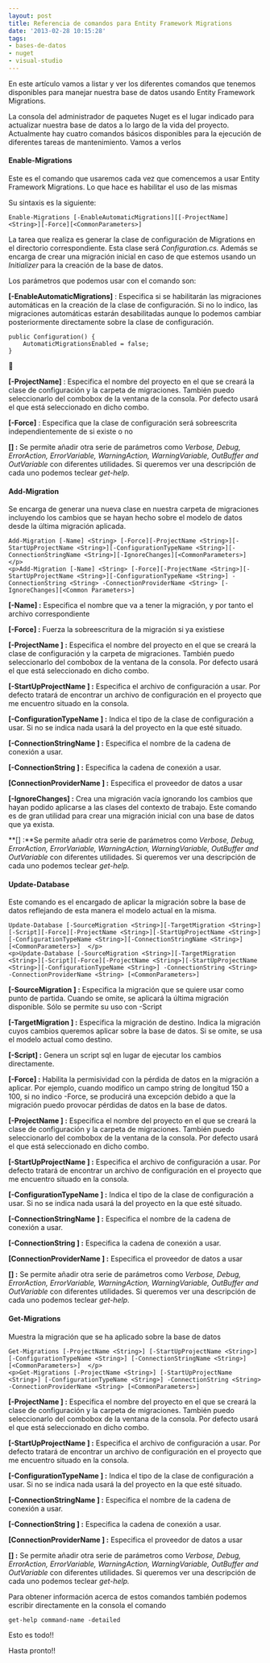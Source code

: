 ```yaml
---
layout: post
title: Referencia de comandos para Entity Framework Migrations
date: '2013-02-28 10:15:28'
tags:
- bases-de-datos
- nuget
- visual-studio
---
```



En este artículo vamos a listar y ver los diferentes comandos que tenemos disponibles para manejar nuestra base de datos usando Entity Framework Migrations.

La consola del administrador de paquetes Nuget es el lugar indicado para actualizar nuestra base de datos a lo largo de la vida del proyecto. Actualmente hay cuatro comandos básicos disponibles para la ejecución de diferentes tareas de mantenimiento. Vamos a verlos

#### Enable-Migrations

Este es el comando que usaremos cada vez que comencemos a usar Entity Framework Migrations. Lo que hace es habilitar el uso de las mismas

Su sintaxis es la siguiente:

```
Enable-Migrations [-EnableAutomaticMigrations][[-ProjectName] <String>][-Force][<CommonParameters>]
```

La tarea que realiza es generar la clase de configuración de Migrations en el directorio correspondiente. Esta clase será *Configuration.cs.* Además se encarga de crear una migración inicial en caso de que estemos usando un *Initializer* para la creación de la base de datos.

Los parámetros que podemos usar con el comando son:

**<span class="br0">[</span>-EnableAutomaticMigrations**<span class="br0">**]** : Especifica si se habilitarán las migraciones automáticas en la creación de la clase de configuración. Si no lo indico, las migraciones automáticas estarán desabilitadas aunque lo podemos cambiar posteriormente directamente sobre la clase de configuración.</span>

```language-javascript
public Configuration() { 
    AutomaticMigrationsEnabled = false; 
}
``` 

<span class="br0"></span>

<span class="br0">**<span class="br0">[</span>-ProjectName<span class="br0">]</span><span class="br0">** : Especifica el nombre del proyecto en el que se creará la clase de configuración y la carpeta de migraciones. También puedo seleccionarlo del combobox de la ventana de la consola. Por defecto usará el que está seleccionado en dicho combo.</span></span>

<span class="br0"><span class="br0">**<span class="br0">[</span>-Force**<span class="br0">**]** : Especifica que la clase de configuración será sobreescrita independientemente de si existe o no</span></span></span>

<span class="br0"><span class="br0"><span class="br0">**<span class="br0">[<CommonParameters>] : </span>**<span class="br0">Se permite añadir otra serie de parámetros como </span><span class="br0">*Verbose, Debug, ErrorAction, ErrorVariable, WarningAction, WarningVariable, OutBuffer and OutVariable* con diferentes utilidades. Si queremos ver una descripción de cada uno podemos teclear *get-help*.</span></span></span></span>

#### Add-Migration

Se encarga de generar una nueva clase en nuestra carpeta de migraciones incluyendo los cambios que se hayan hecho sobre el modelo de datos desde la última migración aplicada.

```
Add-Migration [-Name] <String> [-Force][-ProjectName <String>][-StartUpProjectName <String>][-ConfigurationTypeName <String>][-ConnectionStringName <String>][-IgnoreChanges][<CommonParameters>]  </p>
<p>Add-Migration [-Name] <String> [-Force][-ProjectName <String>][-StartUpProjectName <String>][-ConfigurationTypeName <String>] -ConnectionString <String> -ConnectionProviderName <String> [-IgnoreChanges][<Common Parameters>]
```

**[-Name] <String> :** Especifica el nombre que va a tener la migración, y por tanto el archivo correspondiente

**[-Force] :** Fuerza la sobreescritura de la migración si ya existiese

**[-ProjectName <String>] :** Especifica el nombre del proyecto en el que se creará la clase de configuración y la carpeta de migraciones. También puedo seleccionarlo del combobox de la ventana de la consola. Por defecto usará el que está seleccionado en dicho combo.

**[-StartUpProjectName <String>] :** Especifica el archivo de configuración a usar. Por defecto tratará de encontrar un archivo de configuración en el proyecto que me encuentro situado en la consola.

**[-ConfigurationTypeName <String>] :** Indica el tipo de la clase de configuración a usar. Si no se indica nada usará la del proyecto en la que esté situado.

**[-ConnectionStringName <String>] :** Especifica el nombre de la cadena de conexión a usar.

**[-ConnectionString <String>] :** Especifica la cadena de conexión a usar.

**[ConnectionProviderName <String>] :** Especifica el proveedor de datos a usar

**[-IgnoreChanges] :** Crea una migración vacía ignorando los cambios que hayan podido aplicarse a las clases del contexto de trabajo. Este comando es de gran utilidad para crear una migración inicial con una base de datos que ya exista.

**[<CommonParameters>] :**Se permite añadir otra serie de parámetros como *Verbose, Debug, ErrorAction, ErrorVariable, WarningAction, WarningVariable, OutBuffer and OutVariable* con diferentes utilidades. Si queremos ver una descripción de cada uno podemos teclear *get-help.*

#### Update-Database

Este comando es el encargado de aplicar la migración sobre la base de datos reflejando de esta manera el modelo actual en la misma.

```
Update-Database [-SourceMigration <String>][-TargetMigration <String>][-Script][-Force][-ProjectName <String>][-StartUpProjectName <String>][-ConfigurationTypeName <String>][-ConnectionStringName <String>][<CommonParameters>]  </p>
<p>Update-Database [-SourceMigration <String>][-TargetMigration <String>][-Script][-Force][-ProjectName <String>][-StartUpProjectName <String>][-ConfigurationTypeName <String>] -ConnectionString <String> -ConnectionProviderName <String> [<CommonParameters>]
```

**[-SourceMigration <String>] :** Especifica la migración que se quiere usar como punto de partida. Cuando se omite, se aplicará la última migración disponible. Sólo se permite su uso con -Script

**[-TargetMigration <String>] :** Especifica la migración de destino. Indica la migración cuyos cambios queremos aplicar sobre la base de datos. Si se omite, se usa el modelo actual como destino.

**[-Script] :** Genera un script sql en lugar de ejecutar los cambios directamente.

**[-Force] :** Habilita la permisividad con la pérdida de datos en la migración a aplicar. Por ejemplo, cuando modifico un campo string de longitud 150 a 100, si no indico -Force, se producirá una excepción debido a que la migración puedo provocar pérdidas de datos en la base de datos.

**[-ProjectName <String>] :** Especifica el nombre del proyecto en el que se creará la clase de configuración y la carpeta de migraciones. También puedo seleccionarlo del combobox de la ventana de la consola. Por defecto usará el que está seleccionado en dicho combo.

**[-StartUpProjectName <String>] :** Especifica el archivo de configuración a usar. Por defecto tratará de encontrar un archivo de configuración en el proyecto que me encuentro situado en la consola.

**[-ConfigurationTypeName <String>] :** Indica el tipo de la clase de configuración a usar. Si no se indica nada usará la del proyecto en la que esté situado.

**[-ConnectionStringName <String>] :** Especifica el nombre de la cadena de conexión a usar.

**[-ConnectionString <String>] :** Especifica la cadena de conexión a usar.

**[ConnectionProviderName <String>] :** Especifica el proveedor de datos a usar

**[<CommonParameters>] :** Se permite añadir otra serie de parámetros como *Verbose, Debug, ErrorAction, ErrorVariable, WarningAction, WarningVariable, OutBuffer and OutVariable* con diferentes utilidades. Si queremos ver una descripción de cada uno podemos teclear *get-help*.

#### Get-Migrations

Muestra la migración que se ha aplicado sobre la base de datos

```
Get-Migrations [-ProjectName <String>] [-StartUpProjectName <String>] [-ConfigurationTypeName <String>] [-ConnectionStringName <String>] [<CommonParameters>]  </p>
<p>Get-Migrations [-ProjectName <String>] [-StartUpProjectName <String>] [-ConfigurationTypeName <String>] -ConnectionString <String> -ConnectionProviderName <String> [<CommonParameters>]
```

**[-ProjectName <String>] :** Especifica el nombre del proyecto en el que se creará la clase de configuración y la carpeta de migraciones. También puedo seleccionarlo del combobox de la ventana de la consola. Por defecto usará el que está seleccionado en dicho combo.

**[-StartUpProjectName <String>] :** Especifica el archivo de configuración a usar. Por defecto tratará de encontrar un archivo de configuración en el proyecto que me encuentro situado en la consola.

**[-ConfigurationTypeName <String>] :** Indica el tipo de la clase de configuración a usar. Si no se indica nada usará la del proyecto en la que esté situado.

**[-ConnectionStringName <String>] :** Especifica el nombre de la cadena de conexión a usar.

**[-ConnectionString <String>] :** Especifica la cadena de conexión a usar.

**[ConnectionProviderName <String>] :** Especifica el proveedor de datos a usar

**[<CommonParameters>] :** Se permite añadir otra serie de parámetros como *Verbose, Debug, ErrorAction, ErrorVariable, WarningAction, WarningVariable, OutBuffer and OutVariable* con diferentes utilidades. Si queremos ver una descripción de cada uno podemos teclear *get-help.*

Para obtener información acerca de estos comandos también podemos escribir directamente en la consola el comando

```
get-help command-name -detailed
```

Esto es todo!!

Hasta pronto!!


